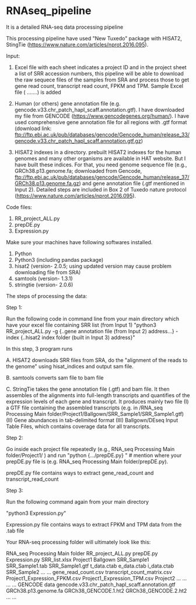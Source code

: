 # RNAseq_pipeline
It is a detailed RNA-seq data processing pipeline

This processing pipeline have used "New Tuxedo" package with HISAT2, StingTie (https://www.nature.com/articles/nprot.2016.095).

Input: 
  1. Excel file with each sheet indicates a project ID and in the project sheet a list of SRR accession numbers, this pipeline will be able to download the raw          sequece files of the samples from SRA and process those to get gene read count, transcript read count, FPKM and TPM. 
     Sample Excel file ( .......) is added
     
  2. Human (or others) gene annotation file (e.g. gencode.v33.chr_patch_hapl_scaff.annotation.gtf). I have downloaded my file from GENCODE              (https://www.gencodegenes.org/human/). I have used comprehensive gene annotation file for all regions with .gtf format (download link:      ftp://ftp.ebi.ac.uk/pub/databases/gencode/Gencode_human/release_33/gencode.v33.chr_patch_hapl_scaff.annotation.gtf.gz)
  
  3. HISAT2 indexes in a directory. prebuilt HISAT2 indexes for the human genomes and many other organisms are available in HAT website. But I have built these indices. For that, you need genome sequence file (e.g., GRCh38.p13.genome.fa; downloaded from Gencode, ftp://ftp.ebi.ac.uk/pub/databases/gencode/Gencode_human/release_37/GRCh38.p13.genome.fa.gz) and gene annotation file (.gtf mentioned in Input 2). Detailed steps are included in Box 2 of Tuxedo nature protocol (https://www.nature.com/articles/nprot.2016.095).


Code files:
  1. RR_project_ALL.py
  2. prepDE.py
  3. Expression.py

Make sure your machines have following softwares installed.
  1. Python
  2. Python3 (including pandas package)
  3. hisat2 (version- 2.0.5; using updated version may cause problem downloading file from SRA)
  4. samtools (version- 1.3.1)
  5. stringtie (version- 2.0.6)

The steps of processing the data:

Step 1:

Run the following code in command line from your main directory which have your excel file containing SRR list (from Input 1)
      "python3 RR_project_ALL.py -g {..gene annotation file (from Input 2) address...} -index {..hisat2 index folder (built in Input 3) address}"

In this step, 3 program runs

 A. HISAT2 downloads SRR files from SRA, do the "alignment of the reads to the genome" using hisat_indices and output sam file.
 
 B. samtools converts sam file to bam file
 
 C. StringTie takes the gene annotation file (.gtf) and bam file. It then assembles of the alignments into full-length transcripts and quantifies of the expression     levels of each gene and transcript. It produces mainly two file (I) a GTF file containing the assembled transcripts (e.g. in /RNA_seq Processing Main   folder/Project1/Ballgown/SRR_Sample1/SRR_Sample1.gtf) (II) Gene abundances in tab-delimited format (III) Ballgown/DEseq Input Table Files, which contains coverage    data for all transcripts.
 

Step 2:

Go inside each project file repeatedly (e.g., RNA_seq Processing Main folder/Project1/ ) and run
   "python {.../prepDE.py} " # mention where your prepDE.py file is (e.g. RNA_seq Processing Main folder/prepDE.py).

prepDE.py file contains ways to extract gene_read_count and transcript_read_count

Step 3:

Run the following command again from your main directory
   
"python3 Expression.py"

Expression.py file contains ways to extract FPKM and TPM data from the .tab file

Your RNA-seq processing folder will ultimately look like this:

RNA_seq Processing Main folder
	RR_project_ALL.py
  prepDE.py
  Expression.py
  SRR_list.xlsx
  Project1
    Ballgown
      SRR_Sample1
        SRR_Sample1.tab
        SRR_Sample1.gtf
        t_data.ctab
        e_data.ctab
        i_data.ctab
      SRR_Sample2
        ...
        ...
    gene_read_count.csv
    transcript_count_matrix.csv
    Project1_Expression_FPKM.csv
    Project1_Expression_TPM.csv
  Project2
    ...
    ...
      ...
      ...
  GENCODE data
    gencode.v33.chr_patch_hapl_scaff.annotation.gtf
    GRCh38.p13.genome.fa
    GRCh38_GENCODE.1.ht2
    GRCh38_GENCODE.2.ht2
    ...
    ...
    
  

